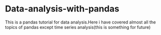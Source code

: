 # Data-analysis-with-pandas
This is a pandas tutorial for data analysis.Here i have covered almost all the topics of pandas except time series analysis(this is something for future)
